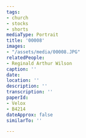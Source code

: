```yaml
---
tags:
- church
- stocks
- shorts
mediaType: Portrait
title: '00008'
images:
- "/assets/media/00008.JPG"
relatedPeople:
- Reginald Arthur Wilson
caption: ''
date: 
location: ''
description: ''
transcription: ''
paperId:
- Velox
- B4214
dateApprox: false
similarTo: ''

---
```

